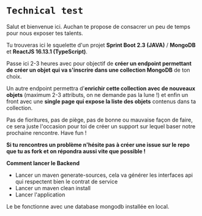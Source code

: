 # **`Technical test`**

Salut et bienvenue ici. Auchan te propose de consacrer un peu de temps pour nous exposer tes talents.

Tu trouveras ici le squelette d'un projet **Sprint Boot 2.3 (JAVA)** / **MongoDB** et **ReactJS 16.13.1 (TypeScript)**.

Passe ici 2-3 heures avec pour objectif de **créer un endpoint permettant de créer un objet qui va s'inscrire dans une collection MongoDB** de ton choix. 

Un autre endpoint permettra d'**enrichir cette collection avec de nouveaux objets** (maximum 2-3 attributs, on ne demande pas la lune !) et enfin un front avec une **single page qui expose la liste des objets** contenus dans ta collection.

Pas de fioritures, pas de piège, pas de bonne ou mauvaise façon de faire, ce sera juste l'occasion pour toi de créer un support sur lequel baser notre prochaine rencontre.
Have fun !

**Si tu rencontres un problème n'hésite pas à créer une issue sur le repo que tu as fork et on répondra aussi vite que possible !**


**Comment lancer le Backend**

* Lancer un maven generate-sources, cela va générer les interfaces api qui respectent bien le contrat de service 
* Lancer un maven clean install
* Lancer l'application

Le be fonctionne avec une database mongodb installée en local. 